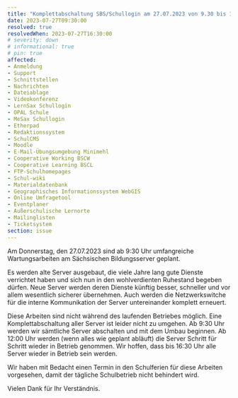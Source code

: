 ```yaml
---
title: "Komplettabschaltung SBS/Schullogin am 27.07.2023 von 9.30 bis 16.30 Uhr"
date: 2023-07-27T09:30:00
resolved: true
resolvedWhen: 2023-07-27T16:30:00
# severity: down
# informational: true
# pin: true 
affected:
- Anmeldung
- Support
- Schnittstellen
- Nachrichten
- Dateiablage
- Videokonferenz
- LernSax Schullogin
- OPAL Schule
- MeSax Schullogin
- Etherpad
- Redaktionssystem
- SchulCMS
- Moodle
- E-Mail-Übungsumgebung Minimehl
- Cooperative Working BSCW
- Cooperative Learning BSCL
- FTP-Schulhomepages
- Schul-wiki
- Materialdatenbank
- Geographisches Informationssystem WebGIS
- Online Umfragetool
- Eventplaner
- Außerschulische Lernorte
- Mailinglisten
- Ticketsystem
section: issue
---
```


Am Donnerstag, den 27.07.2023 sind ab 9:30 Uhr umfangreiche Wartungsarbeiten am Sächsischen Bildungsserver geplant.

Es werden alte Server ausgebaut, die viele Jahre lang gute Dienste verrichtet haben und sich nun in den wohlverdienten Ruhestand begeben dürfen. Neue Server werden deren Dienste künftig besser, schneller und vor allem wesentlich sicherer übernehmen. Auch werden die Netzwerkswitche für die interne Kommunikation der Server untereinander komplett erneuert.

Diese Arbeiten sind nicht während des laufenden Betriebes möglich. Eine Komplettabschaltung aller Server ist leider nicht zu umgehen. Ab 9:30 Uhr werden wir sämtliche Server abschalten und mit dem Umbau beginnen. Ab 12:00 Uhr werden (wenn alles wie geplant abläuft) die Server Schritt für Schritt wieder in Betrieb genommen. Wir hoffen, dass bis 16:30 Uhr alle Server wieder in Betrieb sein werden.

Wir haben mit Bedacht einen Termin in den Schulferien für diese Arbeiten vorgesehen, damit der tägliche Schulbetrieb nicht behindert wird.

Vielen Dank für Ihr Verständnis.
